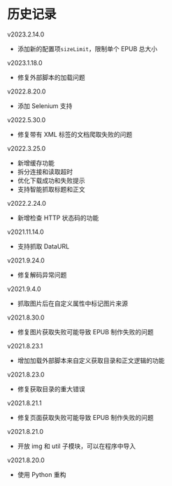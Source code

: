 # 历史记录

v2023.2.14.0

+   添加新的配置项`sizeLimit`，限制单个 EPUB 总大小

v2023.1.18.0

+   修复外部脚本的加载问题

v2022.8.20.0

+   添加 Selenium 支持

v2022.5.30.0

+   修复带有 XML 标签的文档爬取失败的问题

v2022.3.25.0

+   新增缓存功能
+   拆分连接和读取超时
+   优化下载成功和失败提示
+   支持智能抓取标题和正文

v2022.2.24.0

+   新增检查 HTTP 状态码的功能

v2021.11.14.0

+   支持抓取 DataURL

v2021.9.24.0

+   修复解码异常问题

v2021.9.4.0

+   抓取图片后在自定义属性中标记图片来源

v2021.8.30.0

+   修复图片获取失败可能导致 EPUB 制作失败的问题

v2021.8.23.1

+   增加加载外部脚本来自定义获取目录和正文逻辑的功能

v2021.8.23.0

+   修复获取目录的重大错误

v2021.8.21.1

+   修复页面获取失败可能导致 EPUB 制作失败的问题

v2021.8.21.0

+   开放 img 和 util 子模块，可以在程序中导入

v2021.8.20.0

+   使用 Python 重构